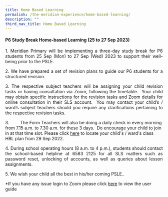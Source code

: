 ```yaml
---
title: Home Based Learning
permalink: /the-meridian-experience/home-based-learning/
description: ""
third_nav_title: Home Based Learning
---
```

#### P6 Study Break Home-based Learning (25 to 27 Sep 2023)

<p align="justify">1. Meridian Primary will be implementing a three-day study break for P6 students from 25 Sep (Mon) to 27 Sep (Wed) 2023 to support their well-being prior to the PSLE.</p>

<p align="justify">2.   We have prepared a set of revision plans to guide our P6 students for a structured revision.</p>

<p align="justify">3.  The respective subject teachers will be assigning your child revision tasks or having consultation via Zoom, following the timetable.&nbsp; Your child may obtain specific instructions for the revision tasks and Zoom details for online consultation in their SLS account.&nbsp; You may contact your child’s / ward’s subject teachers should you require any clarifications pertaining to the respective revision tasks.

3.&nbsp;&nbsp;&nbsp;&nbsp;&nbsp;&nbsp;&nbsp;&nbsp; The Form Teachers will also be doing a daily check in every morning from 7.15 a.m. to 7.30 a.m. for these 3 days.&nbsp; Do encourage your child to join in at that time slot.  Please click <a href="https://staging.dwna1etcg5x8g.amplifyapp.com/the-meridian-experience/home-based-learning/hbl-daily-learning-plans/"> here</a> to locate your child's / ward's class HBL plan from 29 Sep 2022.</p>

<p align="justify">4.  During school operating hours (8 a.m. to 4 p.m.), students should contact the school-based helpline at 6583 2125 for all SLS matters such as password reset, unlocking of accounts, as well as queries about lesson assignments.</p>

<p align="justify">5.    We wish your child all the best in his/her coming PSLE..</p>

*If you have any issue login to Zoom please click <a href="/files/The%20Meridian%20Experience/SLS/Zoom%20User%20Guide%20for%20Students.pdf">here</a> to view the user guide